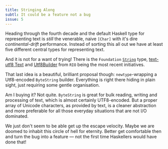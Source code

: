 ```yaml
---
title: Stringing Along
subtl: It could be a feature not a bug
issue: 5
---
```


Heading through the fourth decade and the default Haskell type for representing
text is _still_ the venerable, naive `[Char]` with it's dire _continental-drift_
performance. Instead of sorting this all out we have at least five different
central types for representing text.

And it is not for a want of trying! There is the `Foundation`
[`String`](https://hackage.haskell.org/package/foundation-0.0.25/docs/Foundation-String.html#t:String)
type, [text-utf8 Text](https://hackage.haskell.org/package/text-utf8) and
[Utf8Builder](https://hackage.haskell.org/package/rio-0.1.14.1/docs/RIO.html#t:Utf8Builder)
from `RIO` being the most recent initiatives.

That last idea is a beautiful, brilliant proposal though: `newtype`-wrapping a
Utf8-encoded `ByteString` builder. Everything is right there hiding in
plain sight, just requiring some gentle organisation.

Am I buying it? Not quite. `ByteString` is great for bulk reading, writing and
processing of text, which is almost certainly UTF8-encoded. But a proper array
of Unicode characters, as provided by text, is a cleaner abstraction and more
preferable for all those everyday situations that are not I/O dominated.

We just don't seem to be able get up the escape velocity. Maybe we are doomed to
inhabit this circle of hell for eternity. Better get comfortable then and turn
the bug into a feature &mdash; not the first time Haskellers would have done
that!
